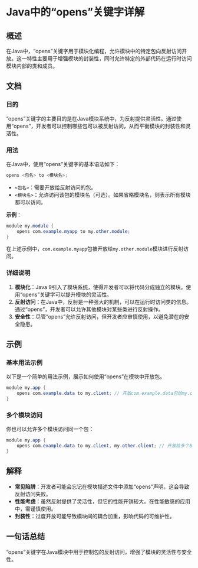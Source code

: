 <!--
Meta Description: # Java中的“opens”关键字详解 ## 概述 在Java中，“opens”关键字用于模块化编程，允许模块中的特定包向反射访问开放。这一特性主要用于增强模块的封装性，同时允许特定的外部代码在运行时访问模块内部的类和成员。 ## 文档 ### 目的 “opens”关键字的主要目的是在Java模块...
Meta Keywords: opens, module, java, example, com
-->

# Java中的“opens”关键字详解

## 概述
在Java中，“opens”关键字用于模块化编程，允许模块中的特定包向反射访问开放。这一特性主要用于增强模块的封装性，同时允许特定的外部代码在运行时访问模块内部的类和成员。

## 文档
### 目的
“opens”关键字的主要目的是在Java模块系统中，为反射提供灵活性。通过使用“opens”，开发者可以控制哪些包可以被反射访问，从而平衡模块的封装性和灵活性。

### 用法
在Java中，使用“opens”关键字的基本语法如下：

```java
opens <包名> to <模块名>;
```

- `<包名>`：需要开放给反射访问的包。
- `<模块名>`：允许访问该包的模块名（可选）。如果省略模块名，则表示所有模块都可以访问。

**示例**：

```java
module my.module {
    opens com.example.myapp to my.other.module;
}
```

在上述示例中，`com.example.myapp`包被开放给`my.other.module`模块进行反射访问。

### 详细说明
1. **模块化**：Java 9引入了模块系统，使得开发者可以将代码分成独立的模块。使用“opens”关键字可以提升模块的灵活性。
2. **反射访问**：在Java中，反射是一种强大的机制，可以在运行时访问类的信息。通过“opens”，开发者可以允许其他模块对某些类进行反射操作。
3. **安全性**：尽管“opens”允许反射访问，但开发者应审慎使用，以避免潜在的安全隐患。

## 示例
### 基本用法示例
以下是一个简单的用法示例，展示如何使用“opens”在模块中开放包。

```java
module my.app {
    opens com.example.data to my.client; // 开放com.example.data包给my.client模块
}
```

### 多个模块访问
你也可以允许多个模块访问同一个包：

```java
module my.app {
    opens com.example.data to my.client, my.other.client; // 开放给多个模块
}
```

## 解释
- **常见陷阱**：开发者可能会忘记在模块描述文件中添加“opens”声明，这会导致反射访问失败。
- **性能考虑**：虽然反射提供了灵活性，但它的性能开销较大。在性能敏感的应用中，需谨慎使用。
- **封装性**：过度开放可能导致模块间的耦合加重，影响代码的可维护性。

## 一句话总结
“opens”关键字在Java模块中用于控制包的反射访问，增强了模块的灵活性与安全性。
